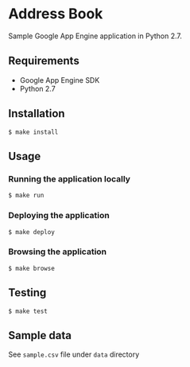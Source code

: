 # Address Book #

Sample Google App Engine application in Python 2.7.

## Requirements ##

* Google App Engine SDK
* Python 2.7

## Installation ##

`$ make install`

## Usage ##

### Running the application locally ###

`$ make run`

### Deploying the application ###

`$ make deploy`

### Browsing the application ###

`$ make browse`

## Testing ##

`$ make test`

## Sample data ##

See `sample.csv` file under `data` directory
